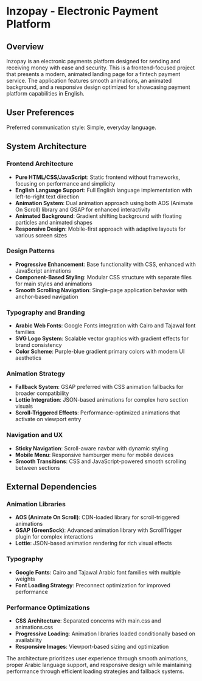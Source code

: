# Inzopay - Electronic Payment Platform

## Overview

Inzopay is an electronic payments platform designed for sending and receiving money with ease and security. This is a frontend-focused project that presents a modern, animated landing page for a fintech payment service. The application features smooth animations, an animated background, and a responsive design optimized for showcasing payment platform capabilities in English.

## User Preferences

Preferred communication style: Simple, everyday language.

## System Architecture

### Frontend Architecture
- **Pure HTML/CSS/JavaScript**: Static frontend without frameworks, focusing on performance and simplicity
- **English Language Support**: Full English language implementation with left-to-right text direction
- **Animation System**: Dual animation approach using both AOS (Animate On Scroll) library and GSAP for enhanced interactivity
- **Animated Background**: Gradient shifting background with floating particles and animated shapes
- **Responsive Design**: Mobile-first approach with adaptive layouts for various screen sizes

### Design Patterns
- **Progressive Enhancement**: Base functionality with CSS, enhanced with JavaScript animations
- **Component-Based Styling**: Modular CSS structure with separate files for main styles and animations
- **Smooth Scrolling Navigation**: Single-page application behavior with anchor-based navigation

### Typography and Branding
- **Arabic Web Fonts**: Google Fonts integration with Cairo and Tajawal font families
- **SVG Logo System**: Scalable vector graphics with gradient effects for brand consistency
- **Color Scheme**: Purple-blue gradient primary colors with modern UI aesthetics

### Animation Strategy
- **Fallback System**: GSAP preferred with CSS animation fallbacks for broader compatibility
- **Lottie Integration**: JSON-based animations for complex hero section visuals
- **Scroll-Triggered Effects**: Performance-optimized animations that activate on viewport entry

### Navigation and UX
- **Sticky Navigation**: Scroll-aware navbar with dynamic styling
- **Mobile Menu**: Responsive hamburger menu for mobile devices
- **Smooth Transitions**: CSS and JavaScript-powered smooth scrolling between sections

## External Dependencies

### Animation Libraries
- **AOS (Animate On Scroll)**: CDN-loaded library for scroll-triggered animations
- **GSAP (GreenSock)**: Advanced animation library with ScrollTrigger plugin for complex interactions
- **Lottie**: JSON-based animation rendering for rich visual effects

### Typography
- **Google Fonts**: Cairo and Tajawal Arabic font families with multiple weights
- **Font Loading Strategy**: Preconnect optimization for improved performance

### Performance Optimizations
- **CSS Architecture**: Separated concerns with main.css and animations.css
- **Progressive Loading**: Animation libraries loaded conditionally based on availability
- **Responsive Images**: Viewport-based sizing and optimization

The architecture prioritizes user experience through smooth animations, proper Arabic language support, and responsive design while maintaining performance through efficient loading strategies and fallback systems.